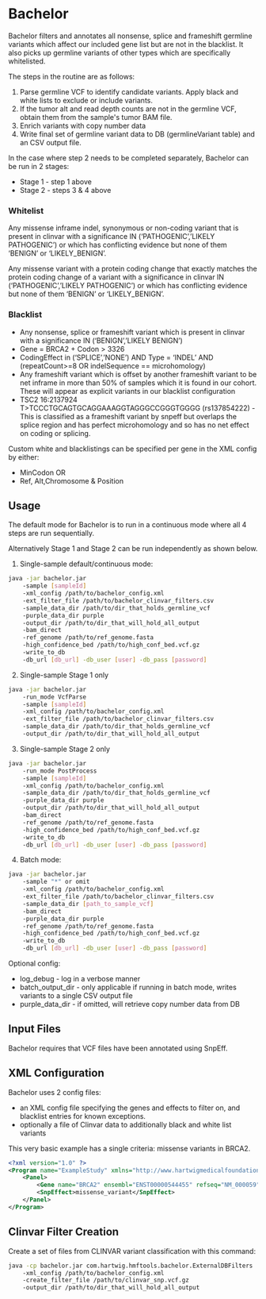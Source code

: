 # Bachelor

Bachelor filters and annotates all nonsense, splice and frameshift germline variants which affect our included gene list but are not in the blacklist. It also picks up germline variants of other types which are specifically whitelisted.

The steps in the routine are as follows:
1. Parse germline VCF to identify candidate variants. Apply black and white lists to exclude or include variants.
2. If the tumor alt and read depth counts are not in the germline VCF, obtain them from the sample's tumor BAM file.
3. Enrich variants with copy number data
4. Write final set of germline variant data to DB (germlineVariant table) and an CSV output file.

In the case where step 2 needs to be completed separately, Bachelor can be run in 2 stages:
- Stage 1 - step 1 above
- Stage 2 - steps 3 & 4 above 

### Whitelist

Any missense inframe indel, synonymous or non-coding variant that is present in clinvar with a significance IN (‘PATHOGENIC’,’LIKELY PATHOGENIC’)  or which has conflicting evidence but none of them  ‘BENIGN’ or ‘LIKELY_BENIGN’. 

Any missense variant with a protein coding change that exactly matches the protein coding change of a variant with a significance in clinvar IN (‘PATHOGENIC’,’LIKELY PATHOGENIC’) or which has conflicting evidence but none of them ‘BENIGN’ or ‘LIKELY_BENIGN’. 

### Blacklist
 - Any nonsense, splice or frameshift variant which is present in clinvar with a significance IN (‘BENIGN’,’LIKELY BENIGN’)
 - Gene = BRCA2 + Codon > 3326 
 - CodingEffect in (‘SPLICE’,’NONE’) AND Type = ‘INDEL’ AND (repeatCount>=8 OR indelSequence == microhomology)
 - Any frameshift variant which is offset by another frameshift variant to be net inframe in more than 50% of samples which it is found in our cohort.  These will appear as explicit variants in our blacklist configuration 
 - TSC2 16:2137924 T>TCCCTGCAGTGCAGGAAAGGTAGGGCCGGGTGGGG (rs137854222) - This is classified as a frameshift variant by snpeff but overlaps the splice region and has perfect microhomology and so has no net effect on coding or splicing.

Custom white and blacklistings can be specified per gene in the XML config by either:
- MinCodon OR
- Ref, Alt,Chromosome & Position


## Usage

The default mode for Bachelor is to run in a continuous mode where all 4 steps are run sequentially.

Alternatively Stage 1 and Stage 2 can be run independently as shown below.

1. Single-sample default/continuous mode:

```bash
java -jar bachelor.jar 
    -sample [sampleId] 
    -xml_config /path/to/bachelor_config.xml 
    -ext_filter_file /path/to/bachelor_clinvar_filters.csv 
    -sample_data_dir /path/to/dir_that_holds_germline_vcf
    -purple_data_dir purple
    -output_dir /path/to/dir_that_will_hold_all_output 
    -bam_direct 
    -ref_genome /path/to/ref_genome.fasta 
    -high_confidence_bed /path/to/high_conf_bed.vcf.gz 
    -write_to_db  
    -db_url [db_url] -db_user [user] -db_pass [password] 
```

2. Single-sample Stage 1 only

```bash
java -jar bachelor.jar 
    -run_mode VcfParse 
    -sample [sampleId] 
    -xml_config /path/to/bachelor_config.xml 
    -ext_filter_file /path/to/bachelor_clinvar_filters.csv 
    -sample_data_dir /path/to/dir_that_holds_germline_vcf
    -output_dir /path/to/dir_that_will_hold_all_output 
```

3. Single-sample Stage 2 only
```bash
java -jar bachelor.jar 
    -run_mode PostProcess
    -sample [sampleId] 
    -xml_config /path/to/bachelor_config.xml
    -sample_data_dir /path/to/dir_that_holds_germline_vcf 
    -purple_data_dir purple
    -output_dir /path/to/dir_that_will_hold_all_output
    -bam_direct 
    -ref_genome /path/to/ref_genome.fasta 
    -high_confidence_bed /path/to/high_conf_bed.vcf.gz 
    -write_to_db  
    -db_url [db_url] -db_user [user] -db_pass [password] 
```


4. Batch mode:

```bash
java -jar bachelor.jar 
    -sample "*" or omit 
    -xml_config /path/to/bachelor_config.xml 
    -ext_filter_file /path/to/bachelor_clinvar_filters.csv 
    -sample_data_dir [path_to_sample_vcf] 
    -bam_direct 
    -purple_data_dir purple
    -ref_genome /path/to/ref_genome.fasta 
    -high_confidence_bed /path/to/high_conf_bed.vcf.gz 
    -write_to_db  
    -db_url [db_url] -db_user [user] -db_pass [password] 
```

Optional config:
- log_debug - log in a verbose manner
- batch_output_dir - only applicable if running in batch mode, writes variants to a single CSV output file
- purple_data_dir - if omitted, will retrieve copy number data from DB 



## Input Files

Bachelor requires that VCF files have been annotated using SnpEff.

## XML Configuration

Bachelor uses 2 config files:
* an XML config file specifying the genes and effects to filter on, and blacklist entries for known exceptions.
* optionally a file of Clinvar data to additionally black and white list variants

This very basic example has a single criteria: missense variants in BRCA2.

```xml
<?xml version="1.0" ?>
<Program name="ExampleStudy" xmlns="http://www.hartwigmedicalfoundation.nl/bachelor.xsd">
    <Panel>
        <Gene name="BRCA2" ensembl="ENST00000544455" refseq="NM_000059"/>
        <SnpEffect>missense_variant</SnpEffect>
    </Panel>
</Program>
```


## Clinvar Filter Creation

Create a set of files from CLINVAR variant classification with this command:

```bash
java -cp bachelor.jar com.hartwig.hmftools.bachelor.ExternalDBFilters
    -xml_config /path/to/bachelor_config.xml 
    -create_filter_file /path/to/clinvar_snp.vcf.gz 
    -output_dir /path/to/dir_that_will_hold_all_output
```
